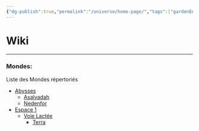 ```yaml
---
{"dg-publish":true,"permalink":"/universe/home-page/","tags":["gardenEntry"]}
---
```


# Wiki
---
### Mondes:
Liste des Mondes répertoriés



<ul><span></span><li><a href="Universe/Mondes/Abysses.md" data-href="Universe/Mondes/Abysses.md" class="internal-link">Abysses</a><ul><li><a href="Universe/Mondes/Asalvadah.md" data-href="Universe/Mondes/Asalvadah.md" class="internal-link">Asalvadah</a></li><li><a href="Universe/Mondes/Nedenfor.md" data-href="Universe/Mondes/Nedenfor.md" class="internal-link">Nedenfor</a></li></ul></li><li><a href="Universe/Mondes/Stellaire/Espace 1/Espace 1.md" data-href="Universe/Mondes/Stellaire/Espace 1/Espace 1.md" class="internal-link">Espace 1</a><ul><li><a href="Universe/Mondes/Stellaire/Espace 1/Galaxies/Voie Lactée/Voie Lactée.md" data-href="Universe/Mondes/Stellaire/Espace 1/Galaxies/Voie Lactée/Voie Lactée.md" class="internal-link">Voie Lactée</a><ul><li><a href="Universe/Mondes/Stellaire/Espace 1/Galaxies/Voie Lactée/Terra.md" data-href="Universe/Mondes/Stellaire/Espace 1/Galaxies/Voie Lactée/Terra.md" class="internal-link">Terra</a></li></ul></li></ul></li></ul>
